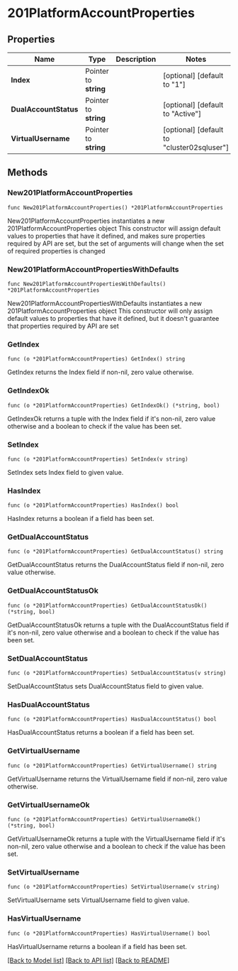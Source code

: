 # 201PlatformAccountProperties

## Properties

Name | Type | Description | Notes
------------ | ------------- | ------------- | -------------
**Index** | Pointer to **string** |  | [optional] [default to "1"]
**DualAccountStatus** | Pointer to **string** |  | [optional] [default to "Active"]
**VirtualUsername** | Pointer to **string** |  | [optional] [default to "cluster02sqluser"]

## Methods

### New201PlatformAccountProperties

`func New201PlatformAccountProperties() *201PlatformAccountProperties`

New201PlatformAccountProperties instantiates a new 201PlatformAccountProperties object
This constructor will assign default values to properties that have it defined,
and makes sure properties required by API are set, but the set of arguments
will change when the set of required properties is changed

### New201PlatformAccountPropertiesWithDefaults

`func New201PlatformAccountPropertiesWithDefaults() *201PlatformAccountProperties`

New201PlatformAccountPropertiesWithDefaults instantiates a new 201PlatformAccountProperties object
This constructor will only assign default values to properties that have it defined,
but it doesn't guarantee that properties required by API are set

### GetIndex

`func (o *201PlatformAccountProperties) GetIndex() string`

GetIndex returns the Index field if non-nil, zero value otherwise.

### GetIndexOk

`func (o *201PlatformAccountProperties) GetIndexOk() (*string, bool)`

GetIndexOk returns a tuple with the Index field if it's non-nil, zero value otherwise
and a boolean to check if the value has been set.

### SetIndex

`func (o *201PlatformAccountProperties) SetIndex(v string)`

SetIndex sets Index field to given value.

### HasIndex

`func (o *201PlatformAccountProperties) HasIndex() bool`

HasIndex returns a boolean if a field has been set.

### GetDualAccountStatus

`func (o *201PlatformAccountProperties) GetDualAccountStatus() string`

GetDualAccountStatus returns the DualAccountStatus field if non-nil, zero value otherwise.

### GetDualAccountStatusOk

`func (o *201PlatformAccountProperties) GetDualAccountStatusOk() (*string, bool)`

GetDualAccountStatusOk returns a tuple with the DualAccountStatus field if it's non-nil, zero value otherwise
and a boolean to check if the value has been set.

### SetDualAccountStatus

`func (o *201PlatformAccountProperties) SetDualAccountStatus(v string)`

SetDualAccountStatus sets DualAccountStatus field to given value.

### HasDualAccountStatus

`func (o *201PlatformAccountProperties) HasDualAccountStatus() bool`

HasDualAccountStatus returns a boolean if a field has been set.

### GetVirtualUsername

`func (o *201PlatformAccountProperties) GetVirtualUsername() string`

GetVirtualUsername returns the VirtualUsername field if non-nil, zero value otherwise.

### GetVirtualUsernameOk

`func (o *201PlatformAccountProperties) GetVirtualUsernameOk() (*string, bool)`

GetVirtualUsernameOk returns a tuple with the VirtualUsername field if it's non-nil, zero value otherwise
and a boolean to check if the value has been set.

### SetVirtualUsername

`func (o *201PlatformAccountProperties) SetVirtualUsername(v string)`

SetVirtualUsername sets VirtualUsername field to given value.

### HasVirtualUsername

`func (o *201PlatformAccountProperties) HasVirtualUsername() bool`

HasVirtualUsername returns a boolean if a field has been set.


[[Back to Model list]](../README.md#documentation-for-models) [[Back to API list]](../README.md#documentation-for-api-endpoints) [[Back to README]](../README.md)


